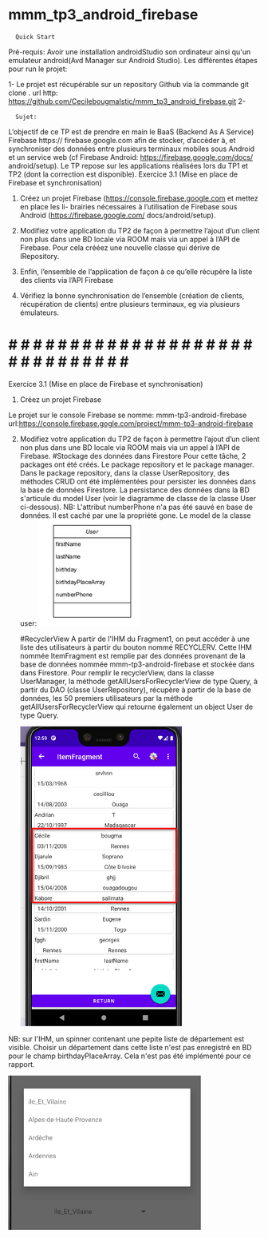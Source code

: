 # mmm_tp3_android_firebase
      Quick Start
Pré-requis: Avoir une installation androidStudio son ordinateur ainsi qu'un emulateur android(Avd Manager sur Android Studio).
Les différentes étapes pour run le projet:

1- Le projet est récupérable sur un repository Github via la commande git clone <url http>.
url http: https://github.com/CecilebougmaIstic/mmm_tp3_android_firebase.git
2-

      Sujet:
L’objectif de ce TP est de prendre en main le BaaS (Backend As A Service) Firebase https://
firebase.google.com afin de stocker, d’accèder à, et synchroniser des données entre plusieurs terminaux
mobiles sous Android et un service web (cf Firebase Android: https://firebase.google.com/docs/
android/setup). Le TP repose sur les applications réalisées lors du TP1 et TP2 (dont la correction est
disponible).
Exercice 3.1 (Mise en place de Firebase et synchronisation)
1. Créez un projet Firebase (https://console.firebase.google.com et mettez en place les li-
   brairies nécessaires à l’utilisation de Firebase sous Android (https://firebase.google.com/
   docs/android/setup).

2. Modifiez votre application du TP2 de façon à permettre l’ajout d’un client non plus dans une BD
   locale via ROOM mais via un appel à l’API de Firebase. Pour cela crééez une nouvelle classe qui
   dérive de IRepository.
3. Enfin, l’ensemble de l’application de façon à ce qu’elle récupère la liste des clients via l’API Firebase
4. Vérifiez la bonne synchronisation de l’ensemble (création de clients, récupération de clients) entre
   plusieurs terminaux, eg via plusieurs émulateurs.

# # # # # # # # # # # # # # # # # # # # # # # # # # # # # # # # 

Exercice 3.1 (Mise en place de Firebase et synchronisation)
1. Créez un projet Firebase

Le projet sur le console Firebase se nomme: mmm-tp3-android-firebase   
url:https://console.firebase.gogle.com/project/mmm-tp3-android-firebase

2. Modifiez votre application du TP2 de façon à permettre l’ajout d’un client non plus dans une BD
   locale via ROOM mais via un appel à l’API de Firebase.
   #Stockage des données  dans Firestore 
Pour cette tâche, 2 packages ont été créés. Le package repository et le package manager.
Dans le package repository, dans la classe UserRepository, des méthodes CRUD ont été implémentées pour persister
les données dans la base de données Firestore.
La persistance des données dans la BD s'articule du model User (voir le diagramme de classe de la classe User ci-dessous).
NB: L'attribut numberPhone n'a pas été sauvé en base de données. 
   Il est caché par une la propriété gone.
Le model de la classe user:
![img_1.png](img_1.png)

   #RecyclerView
A partir de l'IHM du Fragment1, on peut accéder à une liste des utilisateurs à partir du bouton
nommé RECYCLERV. Cette IHM nommée ItemFragment est remplie par des données provenant de la base de données nommée mmm-tp3-android-firebase et stockée dans 
dans Firestore.
Pour remplir le recyclerView, dans la classe UserManager, la méthode getAllUsersForRecyclerView de type Query, à partir du DAO (classe
UserRepository), récupère à partir de la base de données, les 50 premiers utilisateurs par la méthode getAllUsersForRecyclerView
qui retourne également un object User de type Query.

   ![img_2.png](img_2.png)

NB: sur l'IHM, un spinner contenant une pepite liste de département est visible. Choisir un département dans cette
liste n'est pas enregistré en BD pour le champ birthdayPlaceArray. Cela n'est pas été implémenté pour ce rapport.

![img_3.png](img_3.png)
